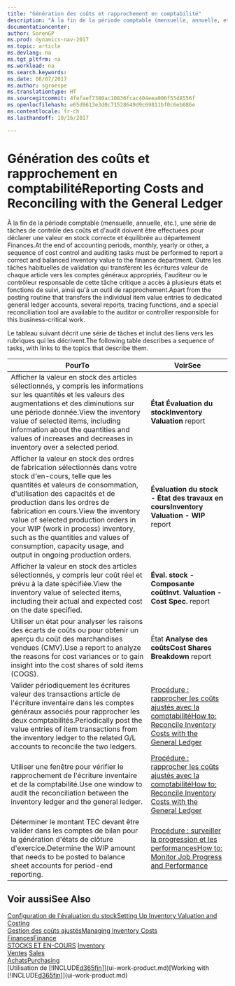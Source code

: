 ```yaml
---
title: "Génération des coûts et rapprochement en comptabilité"
description: "À la fin de la période comptable (mensuelle, annuelle, etc.), une série de tâches de contrôle des coûts et d'audit doivent être effectuées pour déclarer une valeur en stock correcte et équilibrée au département Finances. Outre les tâches habituelles de validation qui transfèrent les écritures valeur de chaque article vers les comptes généraux appropriés, l'auditeur ou le contrôleur responsable de cette tâche critique a accès à plusieurs états et fonctions de suivi, ainsi qu'à un outil de rapprochement."
documentationcenter: 
author: SorenGP
ms.prod: dynamics-nav-2017
ms.topic: article
ms.devlang: na
ms.tgt_pltfrm: na
ms.workload: na
ms.search.keywords: 
ms.date: 08/07/2017
ms.author: sgroespe
ms.translationtype: HT
ms.sourcegitcommit: 4fefaef7380ac10836fcac404eea006f55d8556f
ms.openlocfilehash: e65d9613e3d0c71528649d9c69811bf0c6eb086e
ms.contentlocale: fr-ch
ms.lasthandoff: 10/16/2017

---
```

# <a name="reporting-costs-and-reconciling-with-the-general-ledger"></a><span data-ttu-id="81e0c-104">Génération des coûts et rapprochement en comptabilité</span><span class="sxs-lookup"><span data-stu-id="81e0c-104">Reporting Costs and Reconciling with the General Ledger</span></span>
<span data-ttu-id="81e0c-105">À la fin de la période comptable (mensuelle, annuelle, etc.), une série de tâches de contrôle des coûts et d'audit doivent être effectuées pour déclarer une valeur en stock correcte et équilibrée au département Finances.</span><span class="sxs-lookup"><span data-stu-id="81e0c-105">At the end of accounting periods, monthly, yearly or other, a sequence of cost control and auditing tasks must be performed to report a correct and balanced inventory value to the finance department.</span></span> <span data-ttu-id="81e0c-106">Outre les tâches habituelles de validation qui transfèrent les écritures valeur de chaque article vers les comptes généraux appropriés, l'auditeur ou le contrôleur responsable de cette tâche critique a accès à plusieurs états et fonctions de suivi, ainsi qu'à un outil de rapprochement.</span><span class="sxs-lookup"><span data-stu-id="81e0c-106">Apart from the posting routine that transfers the individual item value entries to dedicated general ledger accounts, several reports, tracing functions, and a special reconciliation tool are available to the auditor or controller responsible for this business-critical work.</span></span>  

 <span data-ttu-id="81e0c-107">Le tableau suivant décrit une série de tâches et inclut des liens vers les rubriques qui les décrivent.</span><span class="sxs-lookup"><span data-stu-id="81e0c-107">The following table describes a sequence of tasks, with links to the topics that describe them.</span></span>   

|<span data-ttu-id="81e0c-108">**Pour**</span><span class="sxs-lookup"><span data-stu-id="81e0c-108">**To**</span></span>|<span data-ttu-id="81e0c-109">**Voir**</span><span class="sxs-lookup"><span data-stu-id="81e0c-109">**See**</span></span>|  
|------------|-------------|  
|<span data-ttu-id="81e0c-110">Afficher la valeur en stock des articles sélectionnés, y compris les informations sur les quantités et les valeurs des augmentations et des diminutions sur une période donnée.</span><span class="sxs-lookup"><span data-stu-id="81e0c-110">View the inventory value of selected items, including information about the quantities and values of increases and decreases in inventory over a selected period.</span></span>|<span data-ttu-id="81e0c-111">**État Évaluation du stock**</span><span class="sxs-lookup"><span data-stu-id="81e0c-111">**Inventory Valuation** report</span></span>|  
|<span data-ttu-id="81e0c-112">Afficher la valeur en stock des ordres de fabrication sélectionnés dans votre stock d'en-cours, telle que les quantités et valeurs de consommation, d'utilisation des capacités et de production dans les ordres de fabrication en cours.</span><span class="sxs-lookup"><span data-stu-id="81e0c-112">View the inventory value of selected production orders in your WIP (work in process) inventory, such as the quantities and values of consumption, capacity usage, and output in ongoing production orders.</span></span>|<span data-ttu-id="81e0c-113">**Évaluation du stock - État des travaux en cours**</span><span class="sxs-lookup"><span data-stu-id="81e0c-113">**Inventory Valuation - WIP** report</span></span>|  
|<span data-ttu-id="81e0c-114">Afficher la valeur en stock des articles sélectionnés, y compris leur coût réel et prévu à la date spécifiée.</span><span class="sxs-lookup"><span data-stu-id="81e0c-114">View the inventory value of selected items, including their actual and expected cost on the date specified.</span></span>|<span data-ttu-id="81e0c-115">**Éval. stock - Composante coût**</span><span class="sxs-lookup"><span data-stu-id="81e0c-115">**Invt. Valuation - Cost Spec.** report</span></span>|  
|<span data-ttu-id="81e0c-116">Utiliser un état pour analyser les raisons des écarts de coûts ou pour obtenir un aperçu du coût des marchandises vendues (CMV).</span><span class="sxs-lookup"><span data-stu-id="81e0c-116">Use a report to analyze the reasons for cost variances or to gain insight into the cost shares of sold items (COGS).</span></span>|<span data-ttu-id="81e0c-117">État **Analyse des coûts**</span><span class="sxs-lookup"><span data-stu-id="81e0c-117">**Cost Shares Breakdown** report</span></span>|  
|<span data-ttu-id="81e0c-118">Valider périodiquement les écritures valeur des transactions article de l'écriture inventaire dans les comptes généraux associés pour rapprocher les deux comptabilités.</span><span class="sxs-lookup"><span data-stu-id="81e0c-118">Periodically post the value entries of item transactions from the inventory ledger to the related G/L accounts to reconcile the two ledgers.</span></span>|[<span data-ttu-id="81e0c-119">Procédure : rapprocher les coûts ajustés avec la comptabilité</span><span class="sxs-lookup"><span data-stu-id="81e0c-119">How to: Reconcile Inventory Costs with the General Ledger</span></span>](finance-how-to-post-inventory-costs-to-the-general-ledger.md)|  
|<span data-ttu-id="81e0c-120">Utiliser une fenêtre pour vérifier le rapprochement de l'écriture inventaire et de la comptabilité.</span><span class="sxs-lookup"><span data-stu-id="81e0c-120">Use one window to audit the reconciliation between the inventory ledger and the general ledger.</span></span>|[<span data-ttu-id="81e0c-121">Procédure : rapprocher les coûts ajustés avec la comptabilité</span><span class="sxs-lookup"><span data-stu-id="81e0c-121">How to: Reconcile Inventory Costs with the General Ledger</span></span>](finance-how-to-post-inventory-costs-to-the-general-ledger.md)|  
|<span data-ttu-id="81e0c-122">Déterminer le montant TEC devant être valider dans les comptes de bilan pour la génération d'états de clôture d'exercice.</span><span class="sxs-lookup"><span data-stu-id="81e0c-122">Determine the WIP amount that needs to be posted to balance sheet accounts for period-end reporting.</span></span>|[<span data-ttu-id="81e0c-123">Procédure : surveiller la progression et les performances</span><span class="sxs-lookup"><span data-stu-id="81e0c-123">How to: Monitor Job Progress and Performance</span></span>](projects-how-monitor-progress-performance.md)|

## <a name="see-also"></a><span data-ttu-id="81e0c-124">Voir aussi</span><span class="sxs-lookup"><span data-stu-id="81e0c-124">See Also</span></span>  
[<span data-ttu-id="81e0c-125">Configuration de l'évaluation du stock</span><span class="sxs-lookup"><span data-stu-id="81e0c-125">Setting Up Inventory Valuation and Costing</span></span>](finance-set-up-inventory-valuation-and-costing.md)  
[<span data-ttu-id="81e0c-126">Gestion des coûts ajustés</span><span class="sxs-lookup"><span data-stu-id="81e0c-126">Managing Inventory Costs</span></span>](finance-manage-inventory-costs.md)  
[<span data-ttu-id="81e0c-127">Finances</span><span class="sxs-lookup"><span data-stu-id="81e0c-127">Finance</span></span>](finance.md)  
<span data-ttu-id="81e0c-128">[STOCKS ET EN-COURS](inventory-manage-inventory.md) </span><span class="sxs-lookup"><span data-stu-id="81e0c-128">[Inventory](inventory-manage-inventory.md) </span></span>  
<span data-ttu-id="81e0c-129">[Ventes](sales-manage-sales.md) </span><span class="sxs-lookup"><span data-stu-id="81e0c-129">[Sales](sales-manage-sales.md) </span></span>  
[<span data-ttu-id="81e0c-130">Achats</span><span class="sxs-lookup"><span data-stu-id="81e0c-130">Purchasing</span></span>](purchasing-manage-purchasing.md)  
<span data-ttu-id="81e0c-131">[Utilisation de [!INCLUDE[d365fin](includes/d365fin_md.md)]](ui-work-product.md)</span><span class="sxs-lookup"><span data-stu-id="81e0c-131">[Working with [!INCLUDE[d365fin](includes/d365fin_md.md)]](ui-work-product.md)</span></span>

